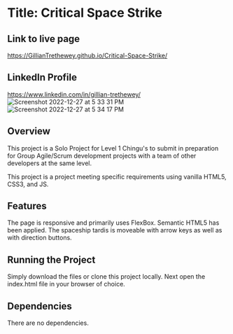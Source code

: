 # Title: Critical Space Strike

## Link to live page

https://GillianTrethewey.github.io/Critical-Space-Strike/

## LinkedIn Profile

https://www.linkedin.com/in/gillian-trethewey/
![Screenshot 2022-12-27 at 5 33 31 PM](https://user-images.githubusercontent.com/7611178/209735275-39d93467-1cf2-418e-b63d-cd32906a2a1b.jpg)
![Screenshot 2022-12-27 at 5 34 17 PM](https://user-images.githubusercontent.com/7611178/209735276-a1ad7233-73ba-4140-a8cd-14470672a2c2.jpg)

## Overview

This project is a Solo Project for Level 1 Chingu's to submit in preparation for Group Agile/Scrum development projects with a team of other developers at the same level.

This project is a project meeting specific requirements using vanilla HTML5, CSS3, and JS.

## Features

The page is responsive and primarily uses FlexBox. Semantic HTML5 has been applied. The spaceship tardis is moveable with arrow keys as well as with direction buttons.

## Running the Project

Simply download the files or clone this project locally. Next open the index.html file in your browser of choice.

## Dependencies

There are no dependencies.
